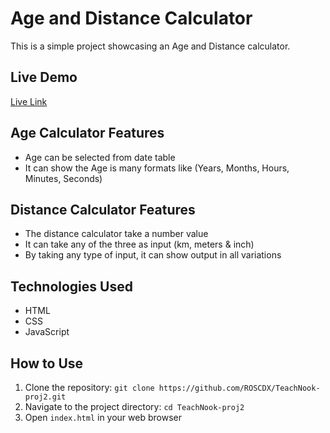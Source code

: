 # Age and Distance Calculator

<!-- This is a comment about the project title -->

This is a simple project showcasing an Age and Distance calculator.
<!-- ![Calculator Screenshot](path/to/your/image.png) -->

<!-- Link to the live demo -->

## Live Demo
[Live Link](https://roscdx.github.io/TeachNook-proj2/)

<!-- The following section lists features -->

## Age Calculator Features
- Age can be selected from date table
- It can show the Age is many formats like (Years, Months, Hours, Minutes, Seconds)

## Distance Calculator Features
- The distance calculator take a number value
- It can take any of the three as input (km, meters & inch)
- By taking any type of input, it can show output in all variations

<!-- The following section lists the technologies used -->

## Technologies Used
- HTML
- CSS
- JavaScript



<!-- Instructions for how to use the project -->

## How to Use
1. Clone the repository: `git clone https://github.com/ROSCDX/TeachNook-proj2.git`
2. Navigate to the project directory: `cd TeachNook-proj2`
3. Open `index.html` in your web browser

 <!-- ## Screenshot
![Calculator Screenshot](path/to/your/image.png) -->
